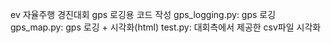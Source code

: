 ev 자율주행 경진대회 gps 로깅용 코드 작성
gps_logging.py: gps 로깅
gps_map.py: gps 로깅 + 시각화(html)
test.py: 대회측에서 제공한 csv파일 시각화